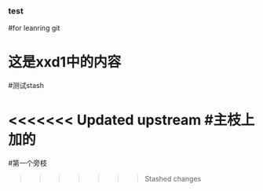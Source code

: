 ### test
#for leanring git

# 这是xxd1中的内容

#测试stash

<<<<<<< Updated upstream
#主枝上加的
=======
#第一个旁枝
>>>>>>> Stashed changes
